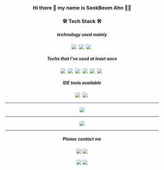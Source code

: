 <div align=center>

<h3 align="center">Hi there 👋 my name is SeokBeom Ahn 🙂😄</h3>

<h3>🛠 Tech Stack 🛠</h3>

##### technology used mainly 
 <p>
   <img src="https://img.shields.io/badge/Java-007396?style=flat-square&logo=Java&logoColor=white"/></a>&nbsp
   <img src="https://img.shields.io/badge/SpringBoot-6DB33F?style=flat-square&logo=Spring&logoColor=white"/></a>&nbsp 
   <img src="https://img.shields.io/badge/MySQL-4479A1?logo=MySQL&logoColor=white"/></a>&nbsp 
   <br>
</p>


##### Techs that I've used at least once

<p> 
   <img src="https://img.shields.io/badge/Javascript-ffb13b?style=flat-square&logo=javascript&logoColor=white"/></a>&nbsp 
   <img src="https://img.shields.io/badge/Vue.js-4FC08D?style=flat-square&logo=Vue.js&logoColor=white"/></a>&nbsp 
   <img src="https://img.shields.io/badge/Node.js-339933?style=flat-square&logo=Node.js&logoColor=white"/></a>&nbsp 
   <img src="https://img.shields.io/badge/HTML5-E34F26?logo=HTML5&logoColor=white"/></a>&nbsp 
   <img src="https://img.shields.io/badge/css-1572B6?style=flat-square&logo=css3&logoColor=white"/></a>&nbsp 
   <img src="https://img.shields.io/badge/AWS-333664?style=flat-square&logo=amazon-aws&logoColor=white"/></a>&nbsp 
</p>

##### IDE tools available

<p>
   <img src="https://img.shields.io/badge/IntellijIDEA-000000?logo=IntellijIDEA&logoColor=white"/></a>&nbsp
  <img src="https://img.shields.io/badge/VisualStudioCode-007ACC?logo=VisualStudioCode&logoColor=white"/></a>&nbsp 
</p>

<!--
**Ahnseokbeom/Ahnseokbeom** is a ✨ _special_ ✨ repository because its `README.md` (this file) appears on your GitHub profile.
<!-- 깃 허브 stats-->
<hr>
<p align="center">
    <a href="https://github.com/Ahnseokbeom">
        <img src="https://github-readme-stats.vercel.app/api?username=Ahnseokbeom&theme=gruvbox">
    </a>
     <hr>
    <a href="https://solved.ac/asb0313/">
        <img src="http://mazassumnida.wtf/api/v2/generate_badge?boj=asb0313">
    </a>
</p>

<!-- 주로 사용하는 언어-->
<!-- [![Top Langs](https://github-readme-stats.vercel.app/api/top-langs/?username=Ahnseokbeom&layout=compact)](https://github.com/anuraghazra/github-readme-stats)
 -->

 

---

##### Please contact me
<a href="mailto:ajm153123@naver.com"><img src="https://img.shields.io/badge/naver-03C75A?style=flat-square&logo=Naver&logoColor=white&link=ajm153123.com"/></a>
<a href="mailto:seokbeom0312@gmail.com"><img src="https://img.shields.io/badge/gmail-EA4335?style=flat-square&logo=Gmail&logoColor=white&link=seokbeom0312@gmail.com"/></a><br><br>
<a href="mailto:https://beom-growth.tistory.com"><img src="https://img.shields.io/badge/tistory-#FF6A00?style=flat-square&logo=Tistory&logoColor=white&link=https://beom-growth.tistory.com"/></a>
<a href="mailto:https://beom-study.tistory.com"><img src="https://img.shields.io/badge/tistory-#FF6A00?style=flat-square&logo=Tistory&logoColor=white&link=https://beom-study.tistory.com"/></a>
</div>
